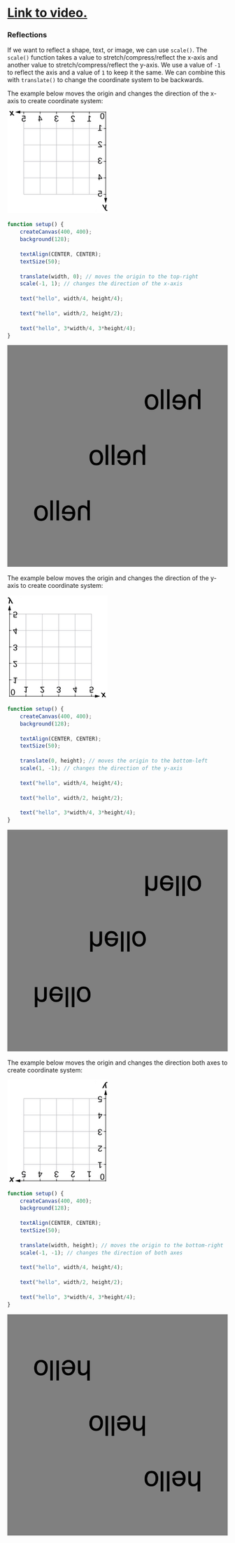 # [Link to video.](https://www.youtube.com/watch?v=1A5X-aNecIs&list=PLVD25niNi0BkHx4xw7IW9oDaq5V0wJF7V)

### Reflections

If we want to reflect a shape, text, or image, we can use `scale()`. The `scale()` function takes a value to stretch/compress/reflect the x-axis and another value to stretch/compress/reflect the y-axis. We use a value of  `-1` to reflect the axis and a value of `1` to keep it the same. We can combine this with `translate()` to change the coordinate system to be backwards.

The example below moves the origin and changes the direction of the x-axis to create coordinate system:

![](../../Images/coordinate_plane_reflected_1.jpeg)

```js
function setup() {
    createCanvas(400, 400);
    background(128);

    textAlign(CENTER, CENTER);
    textSize(50);

    translate(width, 0); // moves the origin to the top-right
    scale(-1, 1); // changes the direction of the x-axis

    text("hello", width/4, height/4);

    text("hello", width/2, height/2);

    text("hello", 3*width/4, 3*height/4);
}
```

![](../../Images/reflect_1.png)

The example below moves the origin and changes the direction of the y-axis to create coordinate system:

![](../../Images/coordinate_plane_reflected_2.jpeg)

```js
function setup() {
    createCanvas(400, 400);
    background(128);

    textAlign(CENTER, CENTER);
    textSize(50);

    translate(0, height); // moves the origin to the bottom-left
    scale(1, -1); // changes the direction of the y-axis

    text("hello", width/4, height/4);

    text("hello", width/2, height/2);

    text("hello", 3*width/4, 3*height/4);
}
```

![](../../Images/reflect_2.png)

The example below moves the origin and changes the direction both axes to create coordinate system:

![](../../Images/coordinate_plane_reflected_3.jpeg)

```js
function setup() {
    createCanvas(400, 400);
    background(128);

    textAlign(CENTER, CENTER);
    textSize(50);

    translate(width, height); // moves the origin to the bottom-right
    scale(-1, -1); // changes the direction of both axes

    text("hello", width/4, height/4);

    text("hello", width/2, height/2);

    text("hello", 3*width/4, 3*height/4);
}
```

![](../../Images/reflect_3_.png)
